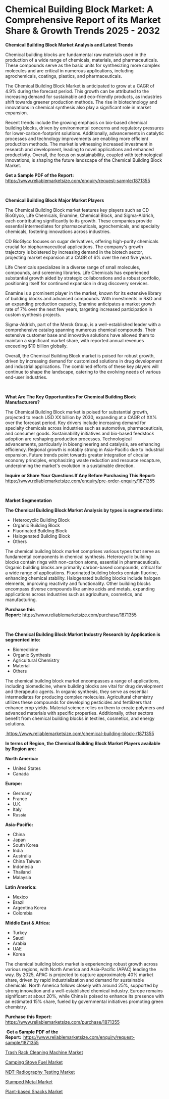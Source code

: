 <p><h1>Chemical Building Block Market: A Comprehensive Report of its Market Share & Growth Trends 2025 - 2032</h1></p><p><strong>Chemical Building Block Market Analysis and Latest Trends</strong></p>
<p><p>Chemical building blocks are fundamental raw materials used in the production of a wide range of chemicals, materials, and pharmaceuticals. These compounds serve as the basic units for synthesizing more complex molecules and are critical in numerous applications, including agrochemicals, coatings, plastics, and pharmaceuticals.</p><p>The Chemical Building Block Market is anticipated to grow at a CAGR of 4.9% during the forecast period. This growth can be attributed to the increasing demand for sustainable and eco-friendly products, as industries shift towards greener production methods. The rise in biotechnology and innovations in chemical synthesis also play a significant role in market expansion. </p><p>Recent trends include the growing emphasis on bio-based chemical building blocks, driven by environmental concerns and regulatory pressures for lower-carbon-footprint solutions. Additionally, advancements in catalytic processes and technology improvements are enabling more efficient production methods. The market is witnessing increased investment in research and development, leading to novel applications and enhanced productivity. Overall, the focus on sustainability, coupled with technological innovations, is shaping the future landscape of the Chemical Building Block Market.</p></p>
<p><strong>Get a Sample PDF of the Report:&nbsp;</strong> <a href="https://www.reliablemarketsize.com/enquiry/request-sample/1871355?utm_campaign=2038&utm_medium=2&utm_source=Github&utm_content=ia&utm_term=31012025&utm_id=chemical-building-block">https://www.reliablemarketsize.com/enquiry/request-sample/1871355</a></p>
<p>&nbsp;</p>
<p><strong>Chemical Building Block Major Market Players</strong></p>
<p><p>The Chemical Building Block market features key players such as CD BioGlyco, Life Chemicals, Enamine, Chemical Block, and Sigma-Aldrich, each contributing significantly to its growth. These companies provide essential intermediates for pharmaceuticals, agrochemicals, and specialty chemicals, fostering innovations across industries.</p><p>CD BioGlyco focuses on sugar derivatives, offering high-purity chemicals crucial for biopharmaceutical applications. The company's growth trajectory is bolstered by increasing demand in the biotech sector, projecting market expansion at a CAGR of 6% over the next five years.</p><p>Life Chemicals specializes in a diverse range of small molecules, compounds, and screening libraries. Life Chemicals has experienced substantial growth aided by strategic collaborations and a robust portfolio, positioning itself for continued expansion in drug discovery services.</p><p>Enamine is a prominent player in the market, known for its extensive library of building blocks and advanced compounds. With investments in R&D and an expanding production capacity, Enamine anticipates a market growth rate of 7% over the next few years, targeting increased participation in custom synthesis projects.</p><p>Sigma-Aldrich, part of the Merck Group, is a well-established leader with a comprehensive catalog spanning numerous chemical compounds. Their extensive customer base and innovative solutions have allowed them to maintain a significant market share, with reported annual revenues exceeding $10 billion globally.</p><p>Overall, the Chemical Building Block market is poised for robust growth, driven by increasing demand for customized solutions in drug development and industrial applications. The combined efforts of these key players will continue to shape the landscape, catering to the evolving needs of various end-user industries.</p></p>
<p>&nbsp;</p>
<p><strong>What Are The Key Opportunities For Chemical Building Block Manufacturers?</strong></p>
<p><p>The Chemical Building Block market is poised for substantial growth, projected to reach USD XX billion by 2030, expanding at a CAGR of XX% over the forecast period. Key drivers include increasing demand for specialty chemicals across industries such as automotive, pharmaceuticals, and consumer goods. Sustainability initiatives and bio-based feedstock adoption are reshaping production processes. Technological advancements, particularly in bioengineering and catalysis, are enhancing efficiency. Regional growth is notably strong in Asia-Pacific due to industrial expansion. Future trends point towards greater integration of circular economy principles, emphasizing waste reduction and resource recapture, underpinning the market's evolution in a sustainable direction.</p></p>
<p><strong>Inquire or Share Your Questions If Any Before Purchasing This Report:</strong> <a href="https://www.reliablemarketsize.com/enquiry/pre-order-enquiry/1871355?utm_campaign=2038&utm_medium=2&utm_source=Github&utm_content=ia&utm_term=31012025&utm_id=chemical-building-block">https://www.reliablemarketsize.com/enquiry/pre-order-enquiry/1871355</a></p>
<p>&nbsp;</p>
<p><strong>Market Segmentation</strong></p>
<p><strong>The Chemical Building Block Market Analysis by types is segmented into:</strong></p>
<p><ul><li>Heterocyclic Building Block</li><li>Organic Building Block</li><li>Fluorinated Building Block</li><li>Halogenated Building Block</li><li>Others</li></ul></p>
<p><p>The chemical building block market comprises various types that serve as fundamental components in chemical synthesis. Heterocyclic building blocks contain rings with non-carbon atoms, essential in pharmaceuticals. Organic building blocks are primarily carbon-based compounds, critical for a wide range of applications. Fluorinated building blocks contain fluorine, enhancing chemical stability. Halogenated building blocks include halogen elements, improving reactivity and functionality. Other building blocks encompass diverse compounds like amino acids and metals, expanding applications across industries such as agriculture, cosmetics, and manufacturing.</p></p>
<p><strong>Purchase this Report:&nbsp;</strong><a href="https://www.reliablemarketsize.com/purchase/1871355?utm_campaign=2038&utm_medium=2&utm_source=Github&utm_content=ia&utm_term=31012025&utm_id=chemical-building-block">https://www.reliablemarketsize.com/purchase/1871355</a></p>
<p>&nbsp;</p>
<p><strong>The Chemical Building Block Market Industry Research by Application is segmented into:</strong></p>
<p><ul><li>Biomedicine</li><li>Organic Synthesis</li><li>Agricultural Chemistry</li><li>Material</li><li>Others</li></ul></p>
<p><p>The chemical building block market encompasses a range of applications, including biomedicine, where building blocks are vital for drug development and therapeutic agents. In organic synthesis, they serve as essential intermediates for producing complex molecules. Agricultural chemistry utilizes these compounds for developing pesticides and fertilizers that enhance crop yields. Material science relies on them to create polymers and advanced materials with specific properties. Additionally, other sectors benefit from chemical building blocks in textiles, cosmetics, and energy solutions.</p></p>
<p><a href="https://www.reliablemarketsize.com/chemical-building-block-r1871355?utm_campaign=2038&utm_medium=2&utm_source=Github&utm_content=ia&utm_term=31012025&utm_id=chemical-building-block">&nbsp;https://www.reliablemarketsize.com/chemical-building-block-r1871355</a></p>
<p><strong>In terms of Region, the Chemical Building Block Market Players available by Region are:</strong></p>
<p>
    <p> <strong> North America: </strong>
        <ul>
            <li>United States</li>
            <li>Canada</li>
        </ul>
        </p> 
    <p> <strong> Europe: </strong>
        <ul>
            <li>Germany</li>
            <li>France</li>
            <li>U.K.</li>
            <li>Italy</li>
            <li>Russia</li>
        </ul>
        </p> 
    <p> <strong> Asia-Pacific: </strong>
        <ul>
            <li>China</li>
            <li>Japan</li>
            <li>South Korea</li>
            <li>India</li>
            <li>Australia</li>
            <li>China Taiwan</li>
            <li>Indonesia</li>
            <li>Thailand</li>
            <li>Malaysia</li>
        </ul>
        </p> 
    <p> <strong> Latin America: </strong>
        <ul>
            <li>Mexico</li>
            <li>Brazil</li>
            <li>Argentina Korea</li>
            <li>Colombia</li>
        </ul>
        </p> 
    <p> <strong> Middle East & Africa: </strong>
        <ul>
            <li>Turkey</li>
            <li>Saudi</li>
            <li>Arabia</li>
            <li>UAE</li>
            <li>Korea</li>
        </ul>
    </p>
    </p>
<p><p>The chemical building block market is experiencing robust growth across various regions, with North America and Asia-Pacific (APAC) leading the way. By 2025, APAC is projected to capture approximately 40% market share, driven by rapid industrialization and demand for sustainable chemicals. North America follows closely with around 25%, supported by strong innovation and a well-established chemical industry. Europe remains significant at about 20%, while China is poised to enhance its presence with an estimated 15% share, fueled by governmental initiatives promoting green chemistry.</p></p>
<p><strong>Purchase this Report: </strong><a href="https://www.reliablemarketsize.com/purchase/1871355?utm_campaign=2038&utm_medium=2&utm_source=Github&utm_content=ia&utm_term=31012025&utm_id=chemical-building-block">https://www.reliablemarketsize.com/purchase/1871355</a></p>
<p>&nbsp;<strong>Get a Sample PDF of the Report:&nbsp;&nbsp;</strong><a href="https://www.reliablemarketsize.com/enquiry/request-sample/1871355?utm_campaign=2038&utm_medium=2&utm_source=Github&utm_content=ia&utm_term=31012025&utm_id=chemical-building-block">https://www.reliablemarketsize.com/enquiry/request-sample/1871355</a></p>
<p><strong></strong></p>
<p><p><a href="https://www.linkedin.com/pulse/trash-rack-cleaning-machine-market-trend-analysis-suggests-ylksf?utm_campaign=2038&utm_medium=2&utm_source=Github&utm_content=ia&utm_term=31012025&utm_id=chemical-building-block">Trash Rack Cleaning Machine Market</a></p><p><a href="https://github.com/deyniphytic/Market-Research-Report-List-1/blob/main/camping-stove-fuel-market.md?utm_campaign=2038&utm_medium=2&utm_source=Github&utm_content=ia&utm_term=31012025&utm_id=chemical-building-block">Camping Stove Fuel Market</a></p><p><a href="https://www.linkedin.com/pulse/ndt-radiography-testing-market-essentials-key-players-demand-qbrmf?utm_campaign=2038&utm_medium=2&utm_source=Github&utm_content=ia&utm_term=31012025&utm_id=chemical-building-block">NDT-Radiography Testing Market</a></p><p><a href="https://github.com/santosh758595/Market-Research-Report-List-7/blob/main/stamped-metal-market.md?utm_campaign=2038&utm_medium=2&utm_source=Github&utm_content=ia&utm_term=31012025&utm_id=chemical-building-block">Stamped Metal Market</a></p><p><a href="https://www.linkedin.com/pulse/market-study-global-plant-based-snacks-2025-2032-size-revenue-5yjfe?utm_campaign=2038&utm_medium=2&utm_source=Github&utm_content=ia&utm_term=31012025&utm_id=chemical-building-block">Plant-based Snacks Market</a></p></p>